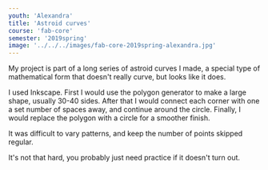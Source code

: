 ```yaml
---
youth: 'Alexandra'
title: 'Astroid curves'
course: 'fab-core'
semester: '2019spring'
image: '../../../images/fab-core-2019spring-alexandra.jpg'
---
```


My project is part of a long series of astroid curves I made, a special type of mathematical form that doesn't really curve, but looks like it does.

I used Inkscape. First I would use the polygon generator to make a large shape, usually 30-40 sides. After that I would connect each corner with one a set number of spaces away, and continue around the circle. Finally, I would replace the polygon with a circle for a smoother finish.

It was difficult to vary patterns, and keep the number of points skipped regular.

It's not that hard, you probably just need practice if it doesn't turn out.
